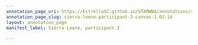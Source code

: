 ```yaml
---
annotation_page_uri: https://EstrellaSC.github.io/STAMWWA/annotations/sierra-leone-participant-2-canvas-1-02-14.json
annotation_page_slug: sierra-leone-participant-2-canvas-1-02-14
layout: annotation_page
manifest_label: Sierra Leone, participant 2

---
```


